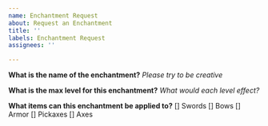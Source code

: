 ```yaml
---
name: Enchantment Request
about: Request an Enchantment
title: ''
labels: Enchantment Request
assignees: ''

---
```


**What is the name of the enchantment?**
_Please try to be creative_

**What is the max level for this enchantment?**
_What would each level effect?_

**What items can this enchantment be applied to?**
[] Swords
[] Bows
[] Armor
[] Pickaxes 
[] Axes
